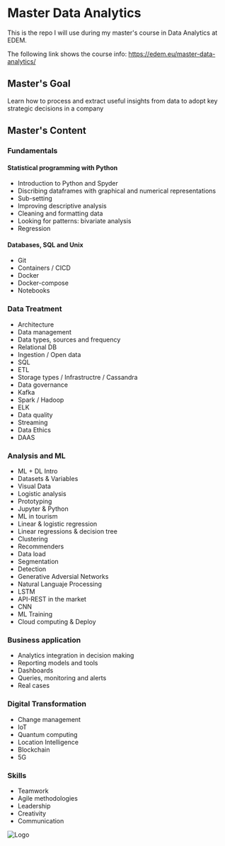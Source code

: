 # Master Data Analytics

This is the repo I will use during my master's course in Data Analytics at EDEM.

The following link shows the course info:
https://edem.eu/master-data-analytics/

## Master's Goal
Learn how to process and extract useful insights from data to adopt key strategic decisions in a company


## Master's Content

### Fundamentals
#### Statistical programming with Python
- Introduction to Python and Spyder
- Discribing dataframes with graphical and numerical representations
- Sub-setting
- Improving descriptive analysis
- Cleaning and formatting data
- Looking for patterns: bivariate analysis
- Regression

#### Databases, SQL and Unix
- Git
- Containers / CICD
- Docker
- Docker-compose
- Notebooks

### Data Treatment
- Architecture
- Data management
- Data types, sources and frequency
- Relational DB
- Ingestion / Open data
- SQL
- ETL
- Storage types / Infrastructre / Cassandra
- Data governance
- Kafka
- Spark / Hadoop
- ELK
- Data quality
- Streaming
- Data Ethics
- DAAS

### Analysis and ML
- ML + DL Intro
- Datasets & Variables
- Visual Data
- Logistic analysis
- Prototyping
- Jupyter & Python
- ML in tourism
- Linear & logistic regression
- Linear regressions & decision tree
- Clustering
- Recommenders
- Data load
- Segmentation
- Detection
- Generative Adversial Networks
- Natural Languaje Processing
- LSTM
- API-REST in the market
- CNN
- ML Training
- Cloud computing & Deploy

### Business application
- Analytics integration in decision making
- Reporting models and tools
- Dashboards
- Queries, monitoring and alerts
- Real cases

### Digital Transformation
- Change management
- IoT
- Quantum computing
- Location Intelligence
- Blockchain
- 5G

### Skills
- Teamwork
- Agile methodologies
- Leadership
- Creativity
- Communication

![Logo](https://lh3.googleusercontent.com/proxy/zAI74hD-4p4Dd6ojX-MPEVzqUeL8PBRoDNVMoy_v5c3teHljIdVGdQ0qO_X45olMgeCn-1IcCdUL-wwRF7qZvuxie-9iLqRrO-5o-H8WbVaWF13DNnFK)
